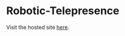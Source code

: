 # Robotic-Telepresence
Visit the hosted site [here](https://celynwalters.github.io/Robotic-Telepresence).
